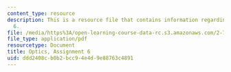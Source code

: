```yaml
---
content_type: resource
description: This is a resource file that contains information regarding optics, assignment
  6.
file: /media/https%3A/open-learning-course-data-rc.s3.amazonaws.com/2-71-optics-spring-2014/ddd2408cb0b2bcc94e4d9e88763c4891_MIT2_71S14_HW_6.pdf
file_type: application/pdf
resourcetype: Document
title: Optics, Assignment 6
uid: ddd2408c-b0b2-bcc9-4e4d-9e88763c4891
---
```

